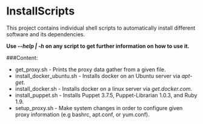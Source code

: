 # InstallScripts

This project contains individual shell scripts to automatically install different software and its dependencies.

**Use _--help | -h_ on any script to get further information on how to use it.**

###Content:
* get_proxy.sh - Prints the proxy data gather from a given file.
* install_docker_ubuntu.sh - Installs docker on an Ubuntu server via *apt-get*.
* install_docker.sh - Installs docker on a linux server via *get.docker.com*.                              
* install_puppet.sh - Installs Puppet 3.7.5, Puppet-Librarian 1.0.3, and Ruby 1.9.
* setup_proxy.sh - Make system changes in order to configure given proxy information (e.g bashrc, apt.conf, or yum.conf).